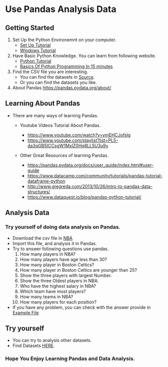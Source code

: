 # Use Pandas Analysis Data

## Getting Started

1. Set Up the Python Environemnt on your computer. 
    - [Set Up Tutorial](Set_Up/Set_up.md)
    - [Windows Tutorial](https://www.youtube.com/watch?v=YO6QgvgOz6U&t=217s)
2. Have Basic Python Knowledge. You can learn from following website.
    - [Python Tutorial](https://www.tutorialspoint.com/python/python_environment.htm)
    - [Basics Of Python Programming In 15 minutes](https://www.youtube.com/watch?v=5Y-MghiDmQ4)
3. Find the CSV file you are interesting. 
    - You can find the datasets in [Source](Source.md).
    - Or you can find the datasets you like.
4. About Pandas https://pandas.pydata.org/about/

## Learning About Pandas
* There are many ways of learning Pandas.
    * Youtube Videos Tutorial About Pandas.
        - https://www.youtube.com/watch?v=vmEHCJofslg
        - https://www.youtube.com/playlist?list=PL5-da3qGB5ICCsgW1MxlZ0Hq8LL5U3u9y
        
    * Other Great Resources of learning Pandas.
        - https://pandas.pydata.org/docs/user_guide/index.html#user-guide
        - https://www.datacamp.com/community/tutorials/pandas-tutorial-dataframe-python
        - http://www.gregreda.com/2013/10/26/intro-to-pandas-data-structures/
        - https://www.dataquest.io/blog/pandas-python-tutorial/
## Analysis Data
### Try yourself of doing data analysis on Pandas. 
* Download the csv file in [NBA](Example_File/nba.csv)
* Import this file, and analysis it in Pandas.
* Try to answer following questions use pandas. 
    1. How many players in NBA?
    2. How many players have age less than 30?
    3. How many player in Boston Celtics?
    4. How many player in Boston Celtics are younger than 25?
    5. Show the three players with largest Number.
    6. Show the three Oldest players in NBA.
    7. Who have the highest salary in NBA?
    8. Which team have most players?
    9. How many teams in NBA?
    10. How many players for each position?
* If you have any problem, you can check with the answer provide in [Example File](Example_File/Research_Filter.ipynb)

## Try yourself
* You can try to analysis other datasets.
* Find Datasets [HERE](Source.md).

### Hope You Enjoy Learning Pandas and Data Analysis.
    
        
     
